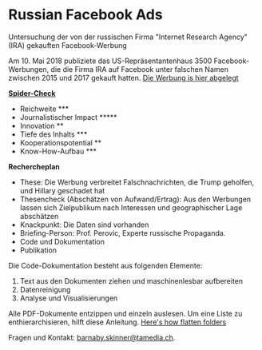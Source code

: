 # Russian Facebook Ads

Untersuchung der von der russischen Firma "Internet Research Agency" (IRA) gekauften Facebook-Werbung

Am 10. Mai 2018 publiziete das US-Repräsentantenhaus 3500 Facebook-Werbungen, die die Firma IRA auf Facebook unter falschen Namen zwischen 2015 und 2017 gekauft hatten. [Die Werbung is hier abgelegt](https://democrats-intelligence.house.gov/facebook-ads/)

[**Spider-Check**](https://docs.google.com/presentation/d/1SyiQeJJfaXy_zE5cdiMMaop417JF-MmaA5b0cJH2QEs/edit#slide=id.g3f37b2c0a2_0_19)
- Reichweite ***
- Journalistischer Impact *****
- Innovation **
- Tiefe des Inhalts ***
- Kooperationspotential **
- Know-How-Aufbau ***

**Rechercheplan**
- These: Die Werbung verbreitet Falschnachrichten, die Trump geholfen, und Hillary geschadet hat
- Thesencheck (Abschätzen von Aufwand/Ertrag): Aus den Werbungen lassen sich Zielpublikum nach Interessen und geographischer Lage abschätzen
- Knackpunkt: Die Daten sind vorhanden
- Briefing-Person: Prof. Perovic, Experte russische Propaganda.
- Code und Dokumentation
- Publikation

Die Code-Dokumentation besteht aus folgenden Elemente:
1. Text aus den Dokumenten ziehen und maschinenlesbar aufbereiten
2. Datenreinigung
3. Analyse und Visualisierungen

Alle PDF-Dokumente entzippen und einzeln auslesen. Um eine Liste zu enthierarchisieren, hilft diese Anleitung. [Here's how flatten folders](https://lifehacker.com/instantly-flatten-a-directory-in-os-x-with-a-terminal-c-1685729312)

Fragen und Kontakt: [barnaby.skinner@tamedia.ch](mailto:barnaby.skinner@tamedia.ch).
